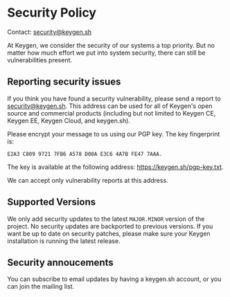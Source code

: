 # Security Policy

Contact: security@keygen.sh

At Keygen, we consider the security of our systems a top priority. But
no matter how much effort we put into system security, there can
still be vulnerabilities present.

## Reporting security issues

If you think you have found a security vulnerability, please send a report
to security@keygen.sh. This address can be used for all of Keygen's open
source and commercial products (including but not limited to Keygen CE,
Keygen EE, Keygen Cloud, and keygen.sh).

Please encrypt your message to us using our PGP key. The key
fingerprint is:

```
E2A3 C809 9721 7FB6 A578 D08A E3C6 4A7B FE47 7AAA.
```

The key is available at the following address: https://keygen.sh/pgp-key.txt.

We can accept only vulnerability reports at this address.

## Supported Versions

We only add security updates to the latest `MAJOR.MINOR` version of the
project. No security updates are backported to previous versions. If
you want be up to date on security patches, please make sure your
Keygen installation is running the latest release.

## Security annoucements

You can subscribe to email updates by having a keygen.sh account, or
you can join the mailing list.
